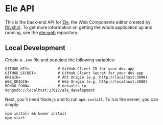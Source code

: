 # Ele API

This is the back-end API for [Ele](https://ele.io/), the Web Components editor
created by [Divshot](http://www.divshot.com/). To get more information on
getting the whole application up and running, see the [ele-web](https://github.com/divshot/ele-web)
repository.

## Local Development

Create a `.env` file and populate the following variables:

```
GITHUB_KEY=             # GitHub Client ID for your dev app
GITHUB_SECRET=          # GitHub Client Secret for your dev app
ORIGIN=                 # API Origin (e.g. http://localhost:3000)
WEB_ORIGIN=             # Web Origin (e.g. http://localhost:4000)
MONGO_CONN=             # defaults to mongodb://localhost:27017/ele_development
```

Next, you'll need Node.js and to run `npm install`. To run the server,
you can simply:

```
npm install && bower install
npm start
```